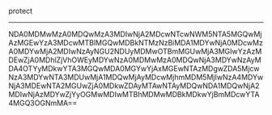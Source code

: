 protect
- - -
NDA0MDMwMzA0MDQwMzA3MDIwNjA2MDcwNTcwNWM5NTA5MGQwMjAzMGEwYzA3MDcwMTBlMGQwMDBkNTMzNzBiMDA1MDYwNjA0MDcwMzA0MDYwMjA2MDIwNzAyNGU2NDUyMDMwOTBmMGUwMjA3MGIwYzAzMDEwZjA0MDhlZjVhOWEyMDYwNzA0MDMwMzA0MDQwNjA3MDYwNzAyMDA4OTYyMDkwYTA3MGQwMDA0MGYwYjAxMGEwNTAzMDgwZDA5MjcwNzA3MDYwNTA3MDUwMjA1MDQwMjAyMDcwMjhmMDM5MjIwNzA4MDYwNjA3MDEwNTA2MGUwZjA0MDkwZDAyMTAwNTAyMDQwNDA1MDQwNjA2MDIwNjAzMDYwZjYyOGMwMDIwMTBhMDMwMDBkMDkwYjBmMDcwYTA4MGQ3OGNmMA==
